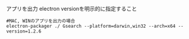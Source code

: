 アプリを出力 electron versionを明示的に指定すること
```
#MAC, WINのアプリを出力の場合
electron-packager ./ Gsearch --platform=darwin,win32 --arch=x64 --version=1.2.6
```
